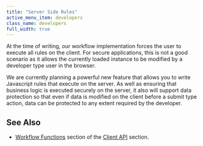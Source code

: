 ```yaml
---
title: "Server Side Rules"
active_menu_item: developers
class_name: developers
full_width: true
---
```



At the time of writing, our workflow implementation forces the user to execute all rules on the client. For secure applications, this is not a good scenario as it allows the currently loaded instance to be modified by a developer type user in the browser.

We are currently planning a powerful new feature that allows you to write Javascript rules that execute on the server. As well as ensuring that business logic is executed securely on the server, it also will support data protection so that even if data is modified on the client before a submit type action, data can be protected to any extent required by the developer.

## See Also

 - [Workflow Functions](/developers/user-guide/scripting-apis/client-api/workflow-functions/) section of the [Client API](/developers/user-guide/scripting-apis/client-api/) section.


